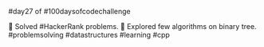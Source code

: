 #day27 of #100daysofcodechallenge

🎯 Solved #HackerRank problems.
🎯 Explored few algorithms on binary tree.
#problemsolving #datastructures #learning #cpp
